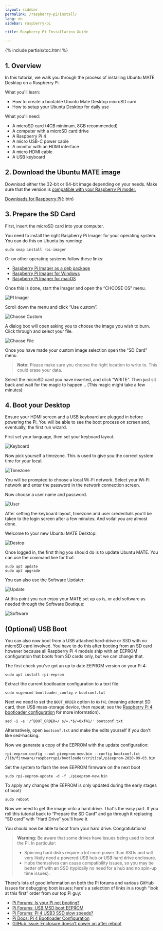 ```yaml
---
layout: sidebar
permalink: /raspberry-pi/install/
lang: en
sidebar: raspberry-pi

title: Raspberry Pi Installation Guide

---
```


{% include partials/toc.html %}


## 1. Overview

In this tutorial, we walk you through the process of installing Ubuntu MATE Desktop on a Raspberry Pi.

What you'll learn:

- How to create a bootable Ubuntu Mate Desktop microSD card
- How to setup your Ubuntu Desktop for daily use

What you'll need:

- A microSD card (4GB minimum, 8GB recommended)
- A computer with a microSD card drive
- A Raspberry Pi 4
- A micro USB-C power cable
- A monitor with an HDMI interface
- A micro HDMI cable
- A USB keyboard


## 2. Download the Ubuntu MATE image

Download either the 32-bit or 64-bit image depending on your needs. Make sure
that the version is [compatible with your Raspberry Pi model.](/raspberry-pi/compatibility/)

[Downloads for Raspberry Pi](/raspberry-pi/download/){:.btn}


## 3. Prepare the SD Card

First, insert the microSD card into your computer.

You need to install the right Raspberry Pi Imager for your operating system.
You can do this on Ubuntu by running:

    sudo snap install rpi-imager

Or on other operating systems follow these links:

- [Raspberry Pi Imager as a deb package](https://ubuntu.com/tutorials/how-to-install-ubuntu-desktop-on-raspberry-pi-4#2-prepare-the-sd-card)
- [Raspberry Pi Imager for Windows](https://downloads.raspberrypi.org/imager/imager.exe)
- [Raspberry Pi Imager for macOS](https://downloads.raspberrypi.org/imager/imager.dmg)

Once this is done, start the Imager and open the “CHOOSE OS” menu.

![PI Imager](/images/rpi/piimager.png)


Scroll down the menu and click “Use custom”.

![Choose Custom](/images/rpi/choosecustom.png)

A dialog box will open asking you to choose the image you wish to burn. Click through and select your file.

![Choose File](/images/rpi/fileselect.png)

Once you have made your custom image selection open the “SD Card” menu.

> **Note:** Please make sure you choose the right location to write to. This could erase your data.

Select the microSD card you have inserted, and click “WRITE”. Then just sit back and wait for the magic to happen… (This magic might take a few minutes)


## 4. Boot your Desktop

Ensure your HDMI screen and a USB keyboard are plugged in before powering the Pi. You will be able to see the boot process on screen and, eventually, the first run wizard.

First set your language, then set your keyboard layout.

![Keyboard](/images/rpi/keyboard.png)

Now pick yourself a timezone. This is used to give you the correct system time for your local.

![Timezone](/images/rpi/location.png)

You will be prompted to choose a local Wi-Fi network. Select your Wi-Fi network and enter the password in the network connection screen.

Now choose a user name and password.

![User](/images/rpi/user.png)

After setting the keyboard layout, timezone and user credentials you'll be taken to the login screen after a few minutes. And voila! you are almost done.

Welcome to your new Ubuntu MATE Desktop:

![Destop](/images/rpi/desktop.png)


Once logged in, the first thing you should do is to update Ubuntu MATE. You can use the command line for that.

    sudo apt update
    sudo apt upgrade

You can also use the Software Updater:

![Update](/images/rpi/update.png)

At this point you can enjoy your MATE set up as is, or add software as needed through the Software Boutique:


![Software](/images/rpi/software.png)


## (Optional) USB Boot

You can also now boot from a USB attached hard-drive or SSD with no microSD card involved. You have to do this after booting from an SD card however because all Raspberry Pi 4 models ship with an EEPROM configuration that boots from SD cards only, but we can change that.

The first check you've got an up to date EEPROM version on your Pi 4:

    sudo apt install rpi-eeprom

Extract the current bootloader configuration to a text file:

    sudo vcgencmd bootloader_config > bootconf.txt

Next we need to set the `BOOT_ORDER` option to `0xf41` (meaning attempt SD card, then USB mass-storage device, then repeat; see the [Raspberry Pi 4 bootloader configuration] for more information).

[Raspberry Pi 4 bootloader configuration]: https://www.raspberrypi.org/documentation/hardware/raspberrypi/bcm2711_bootloader_config.md

    sed -i -e '/^BOOT_ORDER=/ s/=.*$/=0xf41/' bootconf.txt

Alternatively, open `bootconf.txt` and make the edits yourself if you don't like sed-hacking.

Now we generate a copy of the EEPROM with the update configuration:

    rpi-eeprom-config --out pieeprom-new.bin --config bootconf.txt /lib/firmware/raspberrypi/bootloader/critical/pieeprom-2020-09-03.bin

Set the system to flash the new EEPROM firmware on the next boot

    sudo rpi-eeprom-update -d -f ./pieeprom-new.bin

To apply any changes (the EEPROM is only updated during the early stages of boot)

    sudo reboot

Now we need to get the image onto a hard drive. That's the easy part. If you roll this tutorial back to “Prepare the SD Card” and go through it replacing “SD card” with “Hard Drive” you'll have it.

You should now be able to boot from your hard drive. Congratulations!

> **Warning:** Be aware that some drives have issues being used to boot the Pi. In particular:
>
> - Spinning hard disks require a lot more power than SSDs and will very likely need a powered USB hub or USB hard drive enclosure.
> - Hubs themselves can cause compatibility issues, so you may be better off with an SSD (typically no need for a hub and no spin-up time issues).

There's lots of good information on both the Pi forums and various GitHub issues for debugging boot issues; here's a selection of links in a rough “look at this first” order from our top Pi guy:


* [Pi Forums: Is your Pi not booting?](https://www.raspberrypi.org/forums/viewtopic.php?t=58151)
* [Pi Forums: USB MSD boot EEPROM](https://www.raspberrypi.org/forums/viewtopic.php?f=63&amp;t=277007)
* [Pi Forums: Pi 4 USB3 SSD slow speeds?](https://www.raspberrypi.org/forums/viewtopic.php?t=245931)
* [Pi Docs: Pi 4 Bootloader Configuration](https://www.raspberrypi.org/documentation/hardware/raspberrypi/bcm2711_bootloader_config.md)
* [GitHub Issue: Enclosure doesn't power on after reboot](https://github.com/raspberrypi/rpi-eeprom/issues/180)
